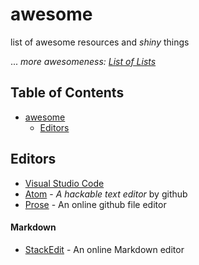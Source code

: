 # awesome
list of awesome resources and *shiny* things

... *more awesomeness: [List of Lists](https://github.com/jnv/lists)*

## Table of Contents
- [awesome](#awesome)
  - [Editors](#editors) 

## Editors

* [Visual Studio Code](https://code.visualstudio.com/)
* [Atom](https://atom.io/) - *A hackable text editor* by github
* [Prose](http://prose.io) - An online github file editor

#### Markdown
* [StackEdit](https://stackedit.io/) - An online Markdown editor
